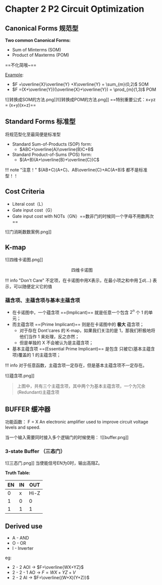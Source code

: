 # Chapter 2 P2 Circuit Optimization

## Canonical Forms 规范型
**Two common Canonical Forms:**

- Sum of Minterms (SOM)
- Product of Maxterms (POM)

==不化简哦~==

[Example](#):

- $F =\overline{X}\overline{Y} +X\overline{Y} = \sum_{m}(0,2)$     SOM
- $F =(X+\overline{Y})(\overline{X}+\overline{Y}) = \prod_{m}(1,3)$    POM

![[转换成SOM的方法.png]]![[转换成POM的方法.png]]
==特别重要公式：x+yz = (x+y)(x+z)==

## Standard Forms 标准型
将规范型化至最简便是标准型

- Standard Sum-of-Products (SOP) form: 
	- $ABC+\overline{A}\overline{B}C+B$
- Standard Product-of-Sums (POS) form:
	- $(A+B)(A+\overline{B}+\overline{C})C$



!!! note "注意！"
	$(AB+C)(A+C)、AB\overline{C}+AC(A+B)$ 都不是标准型！！

## Cost Criteria
- Literal cost（L）
- Gate input cost（G）
- Gate input cost with NOTs（GN）==数非门的时候同一个字母不用数两次==

![[门消耗数数案例.png]]

## K-map
![[四维卡诺图.png]]

<center>四维卡诺图</center>

!!! info "Don't Care"
	不定项，在卡诺图中用X表示，在最小项之和中用 $\sum d(...)$ 表示，可以随便定义它的值

### 蕴含项、主蕴含项与基本主蕴含项

- 在卡诺图中，一个蕴含项 ==(Implicant)== 就是任意一个包含 $2^n$ 个 1 的单元；
- 而主蕴含项 ==(Prime Implicant)== 则是在卡诺图中的 **极大** 蕴含项；
    - 对于存在 Dont'cares 的 K-map，如果我们关注的是 1，那我们积极地将他们当作 1 来处理，反之亦然；
    - 但是单独的 X 不会被认为是主蕴含项；
- 基本主蕴含项 ==(Essential Prime Implicant)== 是包含 只被它(基本主蕴含项)覆盖的 1 的主蕴含项；

!!! info
	对于任意函数，主蕴含项一定存在，但是基本主蕴含项不一定存在。

![[蕴含项.png]]

> 上图中，共有三个主蕴含项，其中两个为基本主蕴含项，一个为冗余(Redundant)主蕴含项

## BUFFER 缓冲器
功能函数： F = X
An electronic amplifier used to improve circuit voltage levels and speed.

当一个输入需要同时接入多个逻辑门的时候使用：
![[buffer.png]]
### 3-state Buffer （三态门）
![[三态门.png]]
当使能信号EN为0时，输出高阻Z。

**Truth Table:**

| EN  | IN  | OUT  |
| --- | --- | ---- |
| 0   | x   | Hi-Z |
| 1   | 0   | 0    |
| 1   | 1   | 1    |

## Derived use

- A - AND
- O - OR
- I - Inverter

eg:

- 2 - 2 AOI -> $F=\overline{WX+YZ}$
- 2 - 2 - 1 AO -> $F= WX+YZ+V$
- 2 - 2 AI -> $F=\overline{(W+X)(Y+Z)}$
